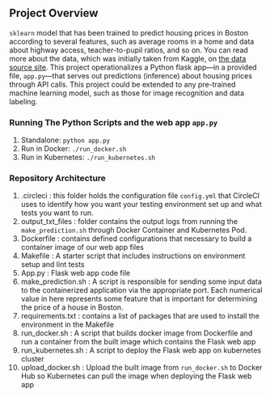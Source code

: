
## Project Overview

`sklearn` model that has been trained to predict housing prices in Boston according to several features, such as average rooms in a home and data about highway access, teacher-to-pupil ratios, and so on. You can read more about the data, which was initially taken from Kaggle, on [the data source site](https://www.kaggle.com/c/boston-housing). This project operationalizes a Python flask app—in a provided file, `app.py`—that serves out predictions (inference) about housing prices through API calls. This project could be extended to any pre-trained machine learning model, such as those for image recognition and data labeling.

### Running The Python Scripts and the web app `app.py`

1. Standalone:  `python app.py`
2. Run in Docker:  `./run_docker.sh`
3. Run in Kubernetes:  `./run_kubernetes.sh`

### Repository Architecture

1. .circleci : this folder holds the configuration file `config.yml` that CircleCI uses to identify how you want your testing environment set up and what tests you want to run.
2. output_txt_files : folder contains the output logs from running the `make_prediction.sh` through Docker Container and Kubernetes Pod.
3. Dockerfile : contains defined configurations that necessary to build a container image of our web app files
4. Makefile : A starter script that includes instructions on environment setup and lint tests 
5. App.py : Flask web app code file
6. make_prediction.sh : A script is responsible for sending some input data to the  containerized application via the appropriate port. Each numerical value in here represents some feature that is important for determining the price of a house in Boston.
7. requirements.txt : contains a list of packages that are used to install the environment in the Makefile
8. run_docker.sh : A script that builds docker image from Dockerfile and run a container from the built image which contains the Flask web app
9. run_kubernetes.sh : A script to deploy the Flask web app on kubernetes cluster
10. upload_docker.sh : Upload the built image from `run_docker.sh` to Docker Hub so Kubernetes can pull the image when deploying the Flask web app

  
